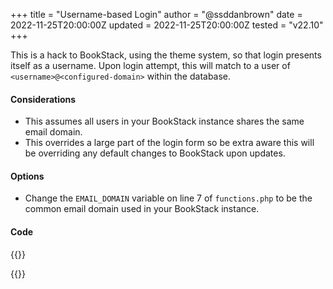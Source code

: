 +++
title = "Username-based Login"
author = "@ssddanbrown"
date = 2022-11-25T20:00:00Z
updated = 2022-11-25T20:00:00Z
tested = "v22.10"
+++

This is a hack to BookStack, using the theme system, so that login presents itself as a username.
Upon login attempt, this will match to a user of `<username>@<configured-domain>` within the database.

#### Considerations

- This assumes all users in your BookStack instance shares the same email domain.
- This overrides a large part of the login form so be extra aware this will be overriding any default changes to BookStack upon updates.

#### Options

- Change the `EMAIL_DOMAIN` variable on line 7 of `functions.php` to be the common email domain used in your BookStack instance.

#### Code

{{<hack file="functions.php" type="logical">}}

{{<hack file="auth/parts/login-form-standard.blade.php" type="visual">}}
